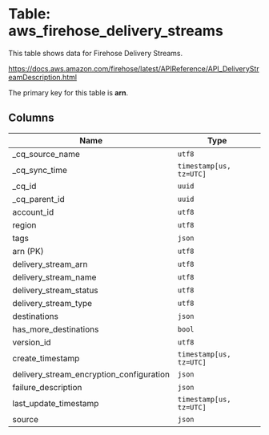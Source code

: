 # Table: aws_firehose_delivery_streams

This table shows data for Firehose Delivery Streams.

https://docs.aws.amazon.com/firehose/latest/APIReference/API_DeliveryStreamDescription.html

The primary key for this table is **arn**.

## Columns

| Name          | Type          |
| ------------- | ------------- |
|_cq_source_name|`utf8`|
|_cq_sync_time|`timestamp[us, tz=UTC]`|
|_cq_id|`uuid`|
|_cq_parent_id|`uuid`|
|account_id|`utf8`|
|region|`utf8`|
|tags|`json`|
|arn (PK)|`utf8`|
|delivery_stream_arn|`utf8`|
|delivery_stream_name|`utf8`|
|delivery_stream_status|`utf8`|
|delivery_stream_type|`utf8`|
|destinations|`json`|
|has_more_destinations|`bool`|
|version_id|`utf8`|
|create_timestamp|`timestamp[us, tz=UTC]`|
|delivery_stream_encryption_configuration|`json`|
|failure_description|`json`|
|last_update_timestamp|`timestamp[us, tz=UTC]`|
|source|`json`|